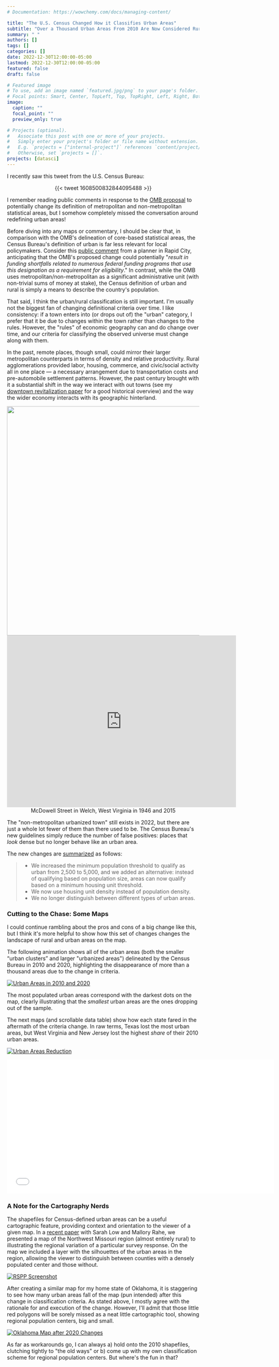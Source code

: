 ```yaml
---
# Documentation: https://wowchemy.com/docs/managing-content/

title: "The U.S. Census Changed How it Classifies Urban Areas"
subtitle: "Over a Thousand Urban Areas From 2010 Are Now Considered Rural"
summary: " "
authors: []
tags: []
categories: []
date: 2022-12-30T12:00:00-05:00
lastmod: 2022-12-30T12:00:00-05:00
featured: false
draft: false

# Featured image
# To use, add an image named `featured.jpg/png` to your page's folder.
# Focal points: Smart, Center, TopLeft, Top, TopRight, Left, Right, BottomLeft, Bottom, BottomRight.
image:
  caption: ""
  focal_point: ""
  preview_only: true

# Projects (optional).
#   Associate this post with one or more of your projects.
#   Simply enter your project's folder or file name without extension.
#   E.g. `projects = ["internal-project"]` references `content/project/deep-learning/index.md`.
#   Otherwise, set `projects = []`.
projects: [datasci]
---
```


I recently saw this tweet from the U.S. Census Bureau:

<p align="center">
  {{< tweet 1608500832844095488 >}}
</p>


I remember reading public comments in response to the [OMB proposal](https://www.regulations.gov/document/OMB-2021-0001-0001) to potentially change its definition of metropolitan and non-metropolitan statistical areas, but I somehow completely missed the conversation around redefining urban areas!

Before diving into any maps or commentary, I should be clear that, in comparison with the OMB's delineation of core-based statistical areas, the Census Bureau's definition of urban is far less relevant for local policymakers. Consider this [public comment](https://www.regulations.gov/comment/OMB-2021-0001-0097) from a planner in Rapid City, anticipating that the OMB's proposed change could potentially "*result in funding shortfalls related to numerous federal funding programs that use this designation as a requirement for eligibility*." In contrast, while the OMB uses metropolitan/non-metropolitan as a significant administrative unit (with non-trivial sums of money at stake), the Census definition of urban and rural is simply a means to describe the country's population.

That said, I think the urban/rural classification is still important. I'm usually not the biggest fan of changing definitional criteria over time. I like consistency: if a town enters into (or drops out of) the "urban" category, I prefer that it be due to changes within the town rather than changes to the rules. However, the "rules" of economic geography can and do change over time, and our criteria for classifying the observed universe must change along with them.

In the past, remote places, though small, could mirror their larger metropolitan counterparts in terms of density and relative productivity. Rural agglomerations provided labor, housing, commerce, and civic/social activity all in one place — a necessary arrangement due to transportation costs and pre-automobile settlement patterns. However, the past century brought with it a substantial shift in the way we interact with out towns (see my [downtown revitalization paper](https://doi.org/10.1177/08912424211038060) for a good historical overview) and the way the wider economy interacts with its geographic hinterland.

<p align="center">
  <img src="https://upload.wikimedia.org/wikipedia/commons/thumb/0/00/Saturday_afternoon_street_scene._Welch%2C_McDowell_County%2C_West_Virginia._-_NARA_-_541004.jpg/1241px-Saturday_afternoon_street_scene._Welch%2C_McDowell_County%2C_West_Virginia._-_NARA_-_541004.jpg" width="600"/>
  <iframe src="https://www.google.com/maps/embed?pb=!4v1672442745251!6m8!1m7!1scHLhwEuxJ9qQD9kLxJAdEQ!2m2!1d37.43113788391507!2d-81.585557418207!3f0.48740500703642553!4f5.04066960277072!5f0.7820865974627469" width="600" height="450" style="border:0;" allowfullscreen="" loading="lazy" referrerpolicy="no-referrer-when-downgrade"></iframe></br>
  McDowell Street in Welch, West Virginia in 1946 and 2015
</p>

The "non-metropolitan urbanized town" still exists in 2022, but there are just a whole lot fewer of them than there used to be. The Census Bureau's new guidelines simply reduce the number of false positives: places that *look* dense but no longer behave like an urban area.

The new changes are [summarized](https://www.census.gov/newsroom/blogs/random-samplings/2022/12/redefining-urban-areas-following-2020-census.html) as follows:

> * We increased the minimum population threshold to qualify as urban from 2,500 to 5,000, and we added an alternative: instead of qualifying based on population size, areas can now qualify based on a minimum housing unit threshold.
> * We now use housing unit density instead of population density.
> * We no longer distinguish between different types of urban areas.

### Cutting to the Chase: Some Maps

I could continue rambling about the pros and cons of a big change like this, but I think it's more helpful to show how this set of changes changes the landscape of rural and urban areas on the map.

The following animation shows all of the urban areas (both the smaller “urban clusters” and larger "urbanized areas") delineated by the Census Bureau in 2010 and 2020, highlighting the disappearance of more than a thousand areas due to the change in criteria.

[![Urban Areas in 2010 and 2020](/img/maps/urb_compare.gif)](https://raw.githubusercontent.com/andrewvanleuven/website/master/static/img/maps/urb_compare.gif)

The most populated urban areas correspond with the darkest dots on the map, clearly illustrating that the *smallest* urban areas are the ones dropping out of the sample.

The next maps (and scrollable data table) show how each state fared in the aftermath of the criteria change. In raw terms, Texas lost the most urban areas, but West Virginia and New Jersey lost the highest *share* of their 2010 urban areas.

[![Urban Areas Reduction](/img/maps/reduction.jpg)](https://raw.githubusercontent.com/andrewvanleuven/website/master/static/img/maps/reduction.jpg)

<p align="center">
<iframe width="700" height="350" src="/viz/tab.html" title="Map" frameborder="0" allow="accelerometer; autoplay; clipboard-write; encrypted-media; gyroscope; picture-in-picture" allowfullscreen></iframe>
</p>

### A Note for the Cartography Nerds

The shapefiles for Census-defined urban areas can be a useful cartographic feature, providing context and orientation to the viewer of a given map. In a [recent paper](https://rsaiconnect.onlinelibrary.wiley.com/doi/10.1111/rsp3.12543) with Sarah Low and Mallory Rahe, we presented a map of the Northwest Missouri region (almost entirely rural) to illustrating the regional variation of a particular survey response. On the map we included a layer with the silhouettes of the urban areas in the region, allowing the viewer to distinguish between counties with a densely populated center and those without.

[![RSPP Screenshot](/img/rspp_fig.png)](https://rsaiconnect.onlinelibrary.wiley.com/doi/10.1111/rsp3.12543)

After creating a similar map for my home state of Oklahoma, it is staggering to see how many urban areas fall of the map (pun intended) after this change in classification criteria. As stated above, I mostly agree with the rationale for and execution of the change. However, I'll admit that those little red polygons will be sorely missed as a neat little cartographic tool, showing regional population centers, big and small.

[![Oklahoma Map after 2020 Changes](/img/maps/comparison.jpg)](https://raw.githubusercontent.com/andrewvanleuven/website/master/static/img/maps/comparison.jpg)

As far as workarounds go, I can always a) hold onto the 2010 shapefiles, clutching tightly to "the old ways" or b) come up with my own classification scheme for regional population centers. But where's the fun in that?
